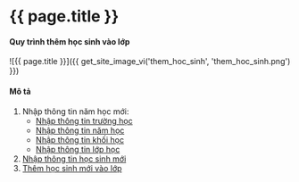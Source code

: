# {{ page.title }}

#### Quy trình thêm học sinh vào lớp
![{{ page.title }}]({{ get_site_image_vi('them_hoc_sinh', 'them_hoc_sinh.png') }})

#### Mô tả
1. Nhập thông tin năm học mới: 
     - [Nhập thông tin trường học](/website/hang_nam/truong_hoc/index.html)
     - [Nhập thông tin năm học](/website/hang_nam/nam_hoc/index.html)
     - [Nhập thông tin khối học](/website/hang_nam/khoi_hoc/index.html)
     - [Nhập thông tin lớp học](/website/hang_nam/lop_hoc/index.html)
2. [Nhập thông tin học sinh mới](/website/hang_ngay/hoc_sinh/index.html)
3. [Thêm học sinh mới vào lớp](/website/hang_nam/lop_hoc/index.html)
